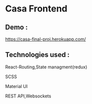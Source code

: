 # Casa Frontend

## Demo : 

https://casa-final-proj.herokuapp.com/

## Technologies used :

React-Routing,State managment(redux)

SCSS

Material UI

REST API,Websockets



